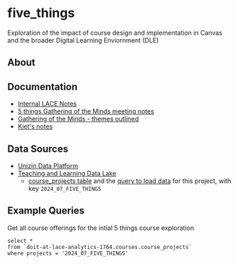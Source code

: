 # five_things

Exploration of the impact of course design and implementation in Canvas and the broader Digital Learning Enviornment (DLE)

## About

## Documentation
* [Internal LACE Notes](https://docs.google.com/document/d/1ycvUGwdAtJaqf1y6b_XoJOEu9LxqK7dnLm7dRhK7E70/edit#heading=h.f67wgae15row)
* [5 things Gathering of the Minds meeting notes](https://docs.google.com/document/d/14qbU1qpi_taVPFzaY8xEMVhJwPWWRqPUTuueoTvxAbg/edit)
* [Gathering of the Minds - themes outlined](https://docs.google.com/document/d/1GDU3WSKFyAoNdAHzRnvOleOCZs5O_AhE2Fg-Ryv3bSQ/edit#heading=h.v3cd51o9etju)
* [Kiet's notes](https://docs.google.com/document/d/1nhfdB_JqI3r-_KMNnEofBMfZfM39pfYrDjT-NCXNul4/edit)


## Data Sources
* [Unizin Data Platform](https://git.doit.wisc.edu/lace/tech-team/unizin-data-platform)
* [Teaching and Learning Data Lake](https://git.doit.wisc.edu/lace/tech-team/lace-data-lake)
    * [course_projects table](https://git.doit.wisc.edu/lace/tech-team/lace-data-lake/-/blob/main/docs/courses/course_projects.md) and the [query to load data](queries/get_courses.sql) for this project, with key `2024_07_FIVE_THINGS`

## Example Queries
Get all course offerings for the intial 5 things course exploration

```
select * 
from `doit-at-lace-analytics-1764.courses.course_projects`
where projects = '2024_07_FIVE_THINGS'
```